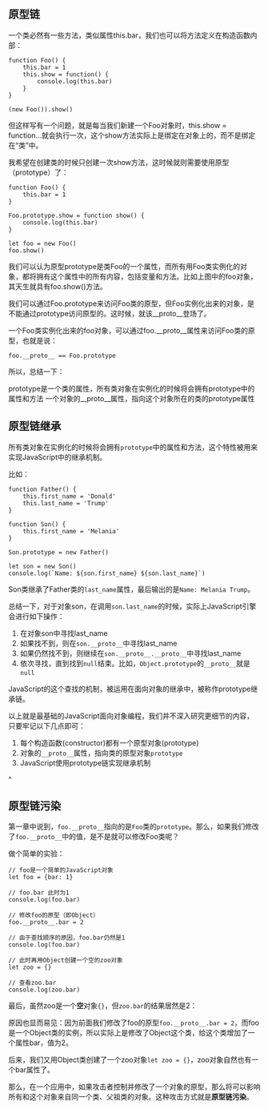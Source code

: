 ## **原型链**
一个类必然有一些方法，类似属性this.bar，我们也可以将方法定义在构造函数内部：
```
function Foo() {
    this.bar = 1
    this.show = function() {
        console.log(this.bar)
    }
}

(new Foo()).show()
```
但这样写有一个问题，就是每当我们新建一个Foo对象时，this.show = function...就会执行一次，这个show方法实际上是绑定在对象上的，而不是绑定在“类”中。

我希望在创建类的时候只创建一次show方法，这时候就则需要使用原型（prototype）了：
```
function Foo() {
    this.bar = 1
}

Foo.prototype.show = function show() {
    console.log(this.bar)
}

let foo = new Foo()
foo.show()
```


我们可以认为原型prototype是类Foo的一个属性，而所有用Foo类实例化的对象，都将拥有这个属性中的所有内容，包括变量和方法。比如上图中的foo对象，其天生就具有foo.show()方法。

我们可以通过Foo.prototype来访问Foo类的原型，但Foo实例化出来的对象，是不能通过prototype访问原型的。这时候，就该__proto__登场了。

一个Foo类实例化出来的foo对象，可以通过foo.__proto__属性来访问Foo类的原型，也就是说：
```
foo.__proto__ == Foo.prototype
```

所以，总结一下：

prototype是一个类的属性，所有类对象在实例化的时候将会拥有prototype中的属性和方法
一个对象的__proto__属性，指向这个对象所在的类的prototype属性


## **原型链继承**


所有类对象在实例化的时候将会拥有`prototype`中的属性和方法，这个特性被用来实现JavaScript中的继承机制。

比如：

```
function Father() {
    this.first_name = 'Donald'
    this.last_name = 'Trump'
}

function Son() {
    this.first_name = 'Melania'
}

Son.prototype = new Father()

let son = new Son()
console.log(`Name: ${son.first_name} ${son.last_name}`)
```

Son类继承了Father类的`last_name`属性，最后输出的是`Name: Melania Trump`。

总结一下，对于对象son，在调用`son.last_name`的时候，实际上JavaScript引擎会进行如下操作：

1. 在对象son中寻找last\_name
2. 如果找不到，则在`son.__proto__`中寻找last\_name
3. 如果仍然找不到，则继续在`son.__proto__.__proto__`中寻找last\_name
4. 依次寻找，直到找到`null`结束。比如，`Object.prototype`的`__proto__`就是`null`



JavaScript的这个查找的机制，被运用在面向对象的继承中，被称作prototype继承链。

以上就是最基础的JavaScript面向对象编程，我们并不深入研究更细节的内容，只要牢记以下几点即可：

1. 每个构造函数(constructor)都有一个原型对象(prototype)
2. 对象的`__proto__`属性，指向类的原型对象`prototype`
3. JavaScript使用prototype链实现继承机制


^
## **原型链污染**


第一章中说到，`foo.__proto__`指向的是`Foo`类的`prototype`。那么，如果我们修改了`foo.__proto__`中的值，是不是就可以修改Foo类呢？

做个简单的实验：

```
// foo是一个简单的JavaScript对象
let foo = {bar: 1}

// foo.bar 此时为1
console.log(foo.bar)

// 修改foo的原型（即Object）
foo.__proto__.bar = 2

// 由于查找顺序的原因，foo.bar仍然是1
console.log(foo.bar)

// 此时再用Object创建一个空的zoo对象
let zoo = {}

// 查看zoo.bar
console.log(zoo.bar)
```

最后，虽然zoo是一个**空**对象`{}`，但`zoo.bar`的结果居然是2：


原因也显而易见：因为前面我们修改了foo的原型`foo.__proto__.bar = 2`，而foo是一个Object类的实例，所以实际上是修改了Object这个类，给这个类增加了一个属性bar，值为2。

后来，我们又用Object类创建了一个zoo对象`let zoo = {}`，zoo对象自然也有一个bar属性了。

那么，在一个应用中，如果攻击者控制并修改了一个对象的原型，那么将可以影响所有和这个对象来自同一个类、父祖类的对象。这种攻击方式就是**原型链污染**。



